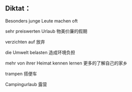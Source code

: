 ## Diktat：

Besonders junge Leute machen oft

 sehr preiswerten Urlaub 物美价廉的假期

verzichten auf 放弃

die Umwelt belasten 造成环境负担

mehr von ihrer Heimat kennen lernen 更多的了解自己的家乡

trampen 搭便车

Campingurlaub 露营